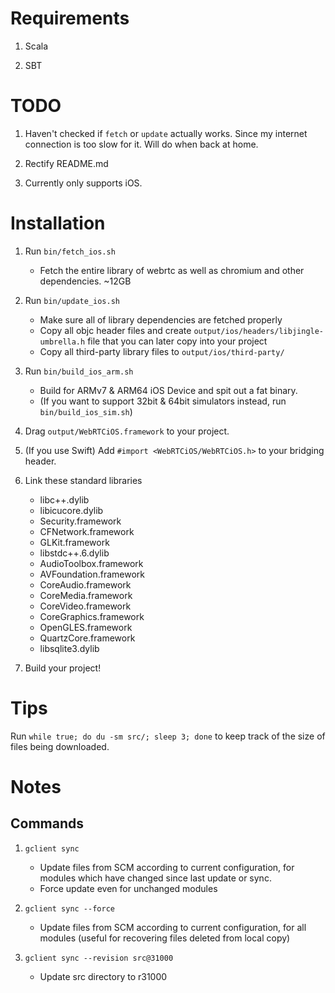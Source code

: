 # Requirements
1. Scala

2. SBT

# TODO
1. Haven't checked if `fetch` or `update` actually works. Since my internet connection is too slow for it. Will do when back at home.

2. Rectify README.md

3. Currently only supports iOS.


# Installation
1. Run `bin/fetch_ios.sh`
    - Fetch the entire library of webrtc as well as chromium and other dependencies. ~12GB
    
2. Run `bin/update_ios.sh`
    - Make sure all of library dependencies are fetched properly
    - Copy all objc header files and create `output/ios/headers/libjingle-umbrella.h` file that you can later copy into your project
    - Copy all third-party library files to `output/ios/third-party/`

3. Run `bin/build_ios_arm.sh`
    - Build for ARMv7 & ARM64 iOS Device and spit out a fat binary.
    - (If you want to support 32bit & 64bit simulators instead, run `bin/build_ios_sim.sh`)
    
4. Drag `output/WebRTCiOS.framework` to your project.

5. (If you use Swift) Add `#import <WebRTCiOS/WebRTCiOS.h>` to your bridging header.
    
6. Link these standard libraries
    - libc++.dylib
    - libicucore.dylib
    - Security.framework
    - CFNetwork.framework
    - GLKit.framework
    - libstdc++.6.dylib
    - AudioToolbox.framework
    - AVFoundation.framework
    - CoreAudio.framework
    - CoreMedia.framework
    - CoreVideo.framework
    - CoreGraphics.framework
    - OpenGLES.framework
    - QuartzCore.framework
    - libsqlite3.dylib
    
7. Build your project!

# Tips
Run `while true; do du -sm src/; sleep 3; done` to keep track of the size of files being downloaded.

# Notes
## Commands 
1. `gclient sync`
    - Update files from SCM according to current configuration, for modules which have changed since last update or sync.
    - Force update even for unchanged modules

2. `gclient sync --force`
    - Update files from SCM according to current configuration, for all modules (useful for recovering files deleted from local copy)

3. `gclient sync --revision src@31000`
    - Update src directory to r31000



